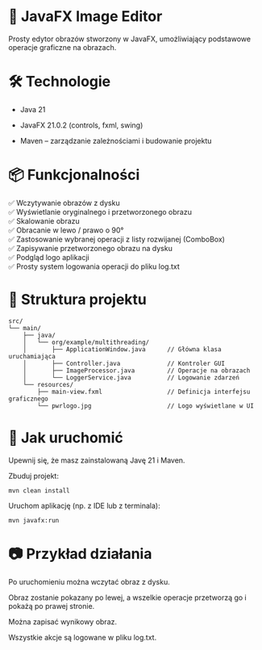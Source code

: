 # 🎨 JavaFX Image Editor
Prosty edytor obrazów stworzony w JavaFX, umożliwiający podstawowe operacje graficzne na obrazach.

# 🛠 Technologie
- Java 21

- JavaFX 21.0.2 (controls, fxml, swing)

- Maven – zarządzanie zależnościami i budowanie projektu

# 📦 Funkcjonalności
✅ Wczytywanie obrazów z dysku \
✅ Wyświetlanie oryginalnego i przetworzonego obrazu \
✅ Skalowanie obrazu\
✅ Obracanie w lewo / prawo o 90° \
✅ Zastosowanie wybranej operacji z listy rozwijanej (ComboBox) \
✅ Zapisywanie przetworzonego obrazu na dysku \
✅ Podgląd logo aplikacji\
✅ Prosty system logowania operacji do pliku log.txt 

# 📁 Struktura projektu
```
src/
└── main/
    ├── java/
    │   └── org/example/multithreading/
    │       ├── ApplicationWindow.java      // Główna klasa uruchamiająca
    │       ├── Controller.java             // Kontroler GUI
    │       ├── ImageProcessor.java         // Operacje na obrazach
    │       └── LoggerService.java          // Logowanie zdarzeń
    └── resources/
        ├── main-view.fxml                  // Definicja interfejsu graficznego
        └── pwrlogo.jpg                     // Logo wyświetlane w UI
```
# 🚀 Jak uruchomić
Upewnij się, że masz zainstalowaną Javę 21 i Maven.

Zbuduj projekt:
```
mvn clean install
```
Uruchom aplikację (np. z IDE lub z terminala):

```
mvn javafx:run
```


# 📷 Przykład działania
Po uruchomieniu można wczytać obraz z dysku.

Obraz zostanie pokazany po lewej, a wszelkie operacje przetworzą go i pokażą po prawej stronie.

Można zapisać wynikowy obraz.

Wszystkie akcje są logowane w pliku log.txt.
